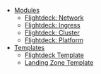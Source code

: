   - [Modules](./reference/modules.md)
      - [Flightdeck:
        Network](./reference/modules/flightdeck--network.md)
      - [Flightdeck:
        Ingress](./reference/modules/flightdeck--ingress.md)
      - [Flightdeck:
        Cluster](./reference/modules/flightdeck--cluster.md)
      - [Flightdeck:
        Platform](./reference/modules/flightdeck--platform.md)
  - [Templates](./reference/templates.md)
      - [Flightdeck
        Template](./reference/templates/flightdeck-template.md)
      - [Landing Zone
        Template](./reference/templates/landing-zone-template.md)
